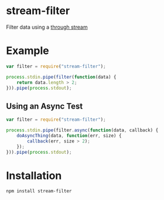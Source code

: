 # stream-filter

Filter data using a [through stream](https://github.com/dominictarr/through)

# Example

```js
var filter = require("stream-filter");

process.stdin.pipe(filter(function(data) {
	return data.length > 2;
})).pipe(process.stdout);
```

## Using an Async Test

```js
var filter = require("stream-filter");

process.stdin.pipe(filter.async(function(data, callback) {
	doAsyncThing(data, function(err, size) {
		callback(err, size > 2);
	});
})).pipe(process.stdout);
```


# Installation 

```
npm install stream-filter
```
